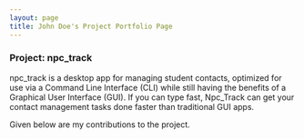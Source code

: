 ```yaml
---
layout: page
title: John Doe's Project Portfolio Page
---
```


### Project: npc_track

npc_track is a desktop app for managing student contacts, optimized for use via a Command Line Interface (CLI) while still 
having the benefits of a Graphical User Interface (GUI). If you can type fast, Npc_Track can get your contact 
management tasks done faster than traditional GUI apps.


Given below are my contributions to the project.

